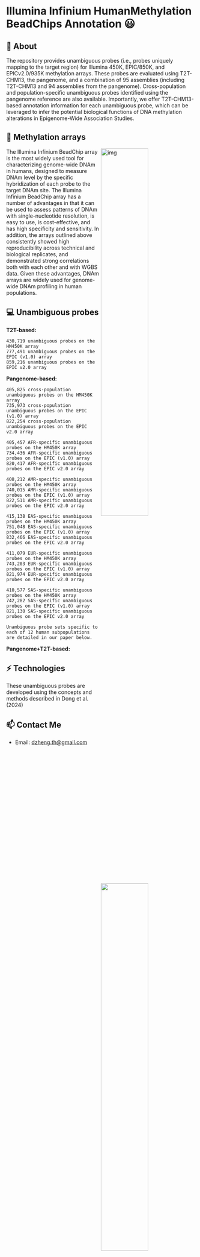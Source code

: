 # Illumina Infinium HumanMethylation BeadChips Annotation 😃

## 🧐 About
The repository provides unambiguous probes (i.e., probes uniquely mapping to the target region) for Illumina 450K, EPIC/850K, and EPICv2.0/935K methylation arrays. These probes are evaluated using T2T-CHM13, the pangenome, and a combination of 95 assemblies (including T2T-CHM13 and 94 assemblies from the pangenome). Cross-population and population-specific unambiguous probes identified using the pangenome reference are also available. Importantly, we offer T2T-CHM13-based annotation information for each unambiguous probe, which can be leveraged to infer the potential biological functions of DNA methylation alterations in Epigenome-Wide Association Studies.

## 👯 Methylation arrays
<img align="right" alt="img" src="https://github.com/user-attachments/assets/47086cb5-d0e1-4373-9860-ff071b614526" width="50%" height="auto" />
The Illumina Infinium BeadChip array is the most widely used tool for characterizing genome-wide DNAm in humans, designed to measure DNAm level by the specific hybridization of each probe to the target DNAm site. The Illumina Infinium BeadChip array has a number of advantages in that it can be used
to assess patterns of DNAm with single-nucleotide resolution, is easy to use, is cost-effective,
and has high specificity and sensitivity. In addition, the arrays outlined above consistently
showed high reproducibility across technical and biological replicates, and demonstrated strong
correlations both with each other and with WGBS data. Given these advantages, DNAm arrays are widely used for genome-wide DNAm profiling in human
populations.

## :computer: Unambiguous probes
<b>T2T-based:</b>

    430,719 unambiguous probes on the HM450K array
    777,491 unambiguous probes on the EPIC (v1.0) array
    859,216 unambiguous probes on the EPIC v2.0 array

<b>Pangenome-based:</b>

    405,825 cross-population unambiguous probes on the HM450K array
    735,973 cross-population unambiguous probes on the EPIC (v1.0) array
    822,254 cross-population unambiguous probes on the EPIC v2.0 array

    405,457 AFR-specific unambiguous probes on the HM450K array
    734,436 AFR-specific unambiguous probes on the EPIC (v1.0) array
    820,417 AFR-specific unambiguous probes on the EPIC v2.0 array    

    408,212 AMR-specific unambiguous probes on the HM450K array
    740,015 AMR-specific unambiguous probes on the EPIC (v1.0) array
    822,511 AMR-specific unambiguous probes on the EPIC v2.0 array    

    415,138 EAS-specific unambiguous probes on the HM450K array
    751,048 EAS-specific unambiguous probes on the EPIC (v1.0) array
    832,466 EAS-specific unambiguous probes on the EPIC v2.0 array    

    411,079 EUR-specific unambiguous probes on the HM450K array
    743,203 EUR-specific unambiguous probes on the EPIC (v1.0) array
    821,974 EUR-specific unambiguous probes on the EPIC v2.0 array  

    410,577 SAS-specific unambiguous probes on the HM450K array
    742,282 SAS-specific unambiguous probes on the EPIC (v1.0) array
    821,130 SAS-specific unambiguous probes on the EPIC v2.0 array  
    
    Unambiguous probe sets specific to each of 12 human subpopulations are detailed in our paper below.

<b>Pangenome+T2T-based:</b>


## ⚡ Technologies
These unambiguous probes are developed using the concepts and methods described in Dong et al. (2024)

<p>
	<img width="50%" align="right" src="https://github-readme-stats.vercel.app/api?username=functionalepigenomics&show_icons=true&hide_border=true" />

## 📫 Contact Me
- Email: dzheng.th@gmail.com

